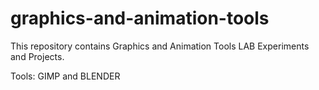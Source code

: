 # graphics-and-animation-tools

This repository contains Graphics and Animation Tools LAB Experiments and Projects.

Tools: GIMP and BLENDER
